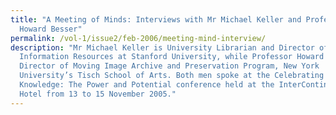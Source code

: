 ```yaml
---
title: "A Meeting of Minds: Interviews with Mr Michael Keller and Professor
  Howard Besser"
permalink: /vol-1/issue2/feb-2006/meeting-mind-interview/
description: "Mr Michael Keller is University Librarian and Director of Academic
  Information Resources at Stanford University, while Professor Howard Besser is
  Director of Moving Image Archive and Preservation Program, New York
  University’s Tisch School of Arts. Both men spoke at the Celebrating
  Knowledge: The Power and Potential conference held at the InterContinental
  Hotel from 13 to 15 November 2005."
---
```

